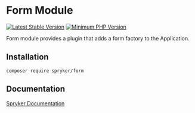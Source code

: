 # Form Module
[![Latest Stable Version](https://poser.pugx.org/spryker/form/v/stable.svg)](https://packagist.org/packages/spryker/form)
[![Minimum PHP Version](https://img.shields.io/badge/php-%3E%3D%207.4-8892BF.svg)](https://php.net/)

Form module provides a plugin that adds a form factory to the Application.

## Installation

```
composer require spryker/form
```

## Documentation

[Spryker Documentation](https://docs.spryker.com)
